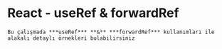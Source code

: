 # React - useRef & forwardRef
`Bu çalışmada ***useRef*** **&** ***forwardRef*** kullanımları ile alakalı detaylı örnekleri bulabilirsiniz`